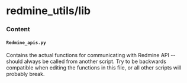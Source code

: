 # redmine_utils/lib

### Content

#### `Redmine_apis.py`
Contains the actual functions for communicating with Redmine API -- should always be called from another script. 
Try to be backwards compatible when editing the functions in this file, or all other scripts will probably break.

